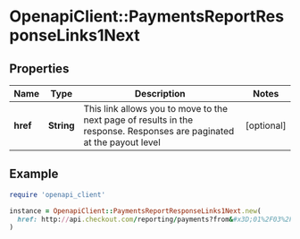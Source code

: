 # OpenapiClient::PaymentsReportResponseLinks1Next

## Properties

| Name | Type | Description | Notes |
| ---- | ---- | ----------- | ----- |
| **href** | **String** | This link allows you to move to the next page of results in the response. Responses are paginated at the payout level | [optional] |

## Example

```ruby
require 'openapi_client'

instance = OpenapiClient::PaymentsReportResponseLinks1Next.new(
  href: http://api.checkout.com/reporting/payments?from&#x3D;01%2F03%2F2019%2000%3A00%3A00&amp;to&#x3D;01%2F03%2F2019%2000%3A00%3A00&amp;limit&#x3D;1&amp;after&#x3D;11111111
)
```

